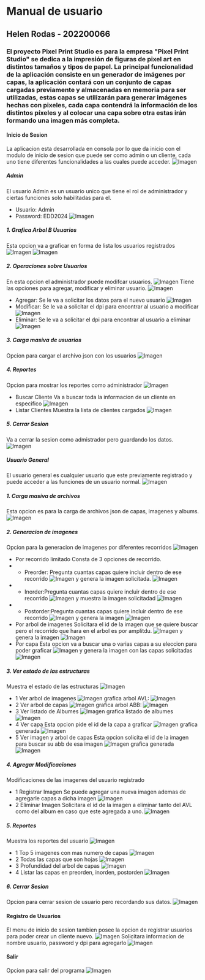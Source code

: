 # Manual de usuario
## Helen Rodas - 202200066

### El proyecto Pixel Print Studio es para la empresa "Pixel Print Studio" se dedica a la impresión de figuras de pixel art en distintos tamaños y tipos de papel. La principal funcionalidad de la aplicación consiste en un generador de imágenes por capas, la aplicación contará con un conjunto de capas cargadas previamente y almacenadas en memoria para ser utilizadas, estas capas se utilizarán para generar imágenes hechas con pixeles, cada capa contendrá la información de los distintos píxeles y al colocar una capa sobre otra estas irán formando una imagen más completa.

#### Inicio de Sesion
La aplicacion esta desarrollada en consola por lo que da inicio con el modulo de inicio de sesion que puede ser como admin o un cliente, cada uno tiene diferentes funcionalidades a las cuales puede acceder.
![Imagen](/Fase2/Documentacion/Imagenes/1.png)

##### Admin
El usuario Admin es un usuario unico que tiene el rol de administrador y ciertas funciones solo habilitadas para el.
- Usuario: Admin
- Password: EDD2024
![Imagen](/Fase2/Documentacion/Imagenes/4.png)
##### 1. Grafica Arbol B Usuarios
Esta opcion va a graficar en forma de lista los usuarios registrados
![Imagen](/Fase2/Documentacion/Imagenes/6.png)
![Imagen](/Fase2/Documentacion/Imagenes/7.png)
##### 2. Operaciones sobre Usuarios
En esta opcion el administrador puede modifcar usuarios.
![Imagen](/Fase2/Documentacion/Imagenes/8.png)
Tiene las opciones para agregar, modificar y eliminar usuario.
![Imagen](/Fase2/Documentacion/Imagenes/9.png)
- Agregar: 
Se le va a solicitar los datos para el nuevo usuario
![Imagen](/Fase2/Documentacion/Imagenes/10.png)
- Modificar: 
Se le va a solicitar el dpi para encontrar al usuario a modificar
![Imagen](/Fase2/Documentacion/Imagenes/11.png)
- Eliminar: 
Se le va a solicitar el dpi para encontrar al usuario a eliminar
![Imagen](/Fase2/Documentacion/Imagenes/12.png)
##### 3. Carga masiva de usuarios
Opcion para cargar el archivo json con los usuarios 
![Imagen](/Fase2/Documentacion/Imagenes/5.png)
##### 4. Reportes
Opcion para mostrar los reportes como administrador
![Imagen](/Fase2/Documentacion/Imagenes/13.png)
- Buscar Cliente
Va a buscar toda la informacion de un cliente en especifico
![Imagen](/Fase2/Documentacion/Imagenes/14.png)
- Listar Clientes
Muestra la lista de clientes cargados
![Imagen](/Fase2/Documentacion/Imagenes/15.png)
##### 5. Cerrar Sesion
Va a cerrar la sesion como admistrador pero guardando los datos.
![Imagen](/Fase2/Documentacion/Imagenes/16.png)


##### Usuario General
El usuario general es cualquier usuario que este previamente registrado y puede acceder a las funciones de un usuario normal.
![Imagen](/Fase2/Documentacion/Imagenes/17.png)

##### 1. Carga masiva de archivos
Esta opcion es para la carga de archivos json de capas, imagenes y albums.
![Imagen](/Fase2/Documentacion/Imagenes/18.png)
##### 2. Generacion de imagenes
Opcion para la generacion de imagenes por diferentes recorridos
![Imagen](/Fase2/Documentacion/Imagenes/19.png)
- Por recorrido limitado
Consta de 3 opciones de recorrido.
-  - Preorder: Pregunta cuantas capas quiere incluir dentro de ese recorrido
![Imagen](/Fase2/Documentacion/Imagenes/20.png)
y genera la imagen solicitada.
![Imagen](/Fase2/Documentacion/Imagenes/21.png)
-  - Inorder:Pregunta cuantas capas quiere incluir dentro de ese recorrido
![Imagen](/Fase2/Documentacion/Imagenes/22.png)
y muestra la imagen solicitadad
![Imagen](/Fase2/Documentacion/Imagenes/23.png)
-  - Postorder:Pregunta cuantas capas quiere incluir dentro de ese recorrido
![Imagen](/Fase2/Documentacion/Imagenes/24.png)
y genera la imagen
![Imagen](/Fase2/Documentacion/Imagenes/25.png)
- Por arbol de imagenes
Solicitara el id de la imagen que se quiere buscar pero el recorrido que hara en el arbol es por amplitdu.
![Imagen](/Fase2/Documentacion/Imagenes/26.png)
y genera la imagen
![Imagen](/Documentacion/Imagenes/27.png)
- Por capa
Esta opcion va a buscar una o varias capas a su eleccion para poder graficar
![Imagen](/Fase2/Documentacion/Imagenes/28.png)
y genera la imagen con las capas solicitadas
![Imagen](/Fase2/Documentacion/Imagenes/29.png)

##### 3. Ver estado de las estructuras
Muestra el estado de las estructuras
![Imagen](/Fase2/Documentacion/Imagenes/30.png)
- 1 Ver arbol de imagenes
![Imagen](/Fase2/Documentacion/Imagenes/31.png)
grafica arbol AVL:
![Imagen](/Fase2/Documentacion/Imagenes/32.png)
- 2 Ver arbol de capas
![Imagen](/Fase2/Documentacion/Imagenes/33.png)
grafica arbol ABB:
![Imagen](/Fase2/Documentacion/Imagenes/34.png)
- 3 Ver listado de Albumes
![Imagen](/Fase2/Documentacion/Imagenes/35.png)
grafica listado de albumes
![Imagen](/Fase2/Documentacion/Imagenes/36.png)
- 4 Ver capa
Esta opcion pide el id de la capa a graficar
![Imagen](/Fase2/Documentacion/Imagenes/37.png)
grafica generada
![Imagen](/Fase2/Documentacion/Imagenes/38.png)
- 5 Ver imagen y arbol de capas
Esta opcion solicita el id de la imagen para buscar su abb de esa imagen
![Imagen](/Fase2/Documentacion/Imagenes/39.png)
grafica generada
![Imagen](/Fase2/Documentacion/Imagenes/40.png)

##### 4. Agregar Modificaciones
Modificaciones de las imagenes del usuario registrado
- 1 Registrar Imagen
Se puede agregar una nueva imagen ademas de agregarle capas a dicha imagen
![Imagen](/Fase2/Documentacion/Imagenes/41.png)
- 2 Eliminar Imagen
Solicitara el id de la imagen a eliminar tanto del AVL como del album en caso que este agregada a uno.
![Imagen](/Fase2/Documentacion/Imagenes/42.png)

##### 5. Reportes
Muestra los reportes del usuario
![Imagen](/Fase2/Documentacion/Imagenes/43.png)
- 1 Top 5 imagenes con mas numero de capas
![Imagen](/Fase2/Documentacion/Imagenes/44.png)
- 2 Todas las capas que son hojas
![Imagen](/Fase2/Documentacion/Imagenes/45.png)
- 3 Profundidad del arbol de capas
![Imagen](/Fase2/Documentacion/Imagenes/46.png)
- 4 Listar las capas en preorden, inorden, postorden
![Imagen](/Fase2/Documentacion/Imagenes/47.png)
##### 6. Cerrar Sesion 
Opcion para cerrar sesion de usuario pero recordando sus datos.
![Imagen](/Fase2/Documentacion/Imagenes/48.png)


#### Registro de Usuarios
El menu de inicio de sesion tambien posee la opcion de registrar usuarios para poder crear un cliente nuevo.
![Imagen](/Fase2/Documentacion/Imagenes/2.png)
Solicitara informacion de nombre usuario, password y dpi para agregarlo
![Imagen](/Fase2/Documentacion/Imagenes/49.png)

#### Salir
Opcion para salir del programa
![Imagen](/Fase2/Documentacion/Imagenes/3.png)
